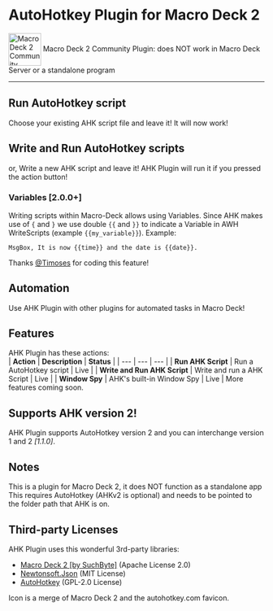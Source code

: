 # AutoHotkey Plugin for Macro Deck 2
<img alt="Macro Deck 2 Community Plugin" height="64px" align="center" href="https://macrodeck.org" src="https://macrodeck.org/images/macro_deck_2_community_plugin.png"/>
Macro Deck 2 Community Plugin: does NOT work in Macro Deck Server or a standalone program

***

## Run AutoHotkey script
Choose your existing AHK script file and leave it! It will now work!

## Write and Run AutoHotkey scripts
or, Write a new AHK script and leave it! AHK Plugin will run it if you pressed the action button!

### Variables [2.0.0+]
Writing scripts within Macro-Deck allows using Variables. Since AHK makes use of `{` and `}` we use double `{{` and `}}` to indicate a Variable in AWH WriteScripts (example `{{my_variable}}`).
Example:
```
MsgBox, It is now {{time}} and the date is {{date}}.
```
Thanks [@Timoses](https://github.com/Timoses) for coding this feature!

## Automation
Use AHK Plugin with other plugins for automated tasks in Macro Deck!

## Features
AHK Plugin has these actions:   
| **Action** | **Description** | **Status** |
| --- | --- | --- |
| **Run AHK Script** | Run a AutoHotkey script | Live |
| **Write and Run AHK Script** | Write and run a AHK Script | Live |
| **Window Spy** | AHK's built-in Window Spy | Live |
More features coming soon.

## Supports AHK version 2!
AHK Plugin supports AutoHotkey version 2 and you can interchange version 1 and 2 *[1.1.0]*.

## Notes
This is a plugin for Macro Deck 2, it does NOT function as a standalone app  
This requires AutoHotkey (AHKv2 is optional) and needs to be pointed to the folder path that AHK is on.

## Third-party Licenses
AHK Plugin uses this wonderful 3rd-party libraries:   
- [Macro Deck 2 [by SuchByte]](https://macrodeck.org/) (Apache License 2.0)   
- [Newtonsoft.Json](https://www.newtonsoft.com/json) (MIT License)
- [AutoHotkey](https://autohotkey.com) (GPL-2.0 License)

Icon is a merge of Macro Deck 2 and the autohotkey.com favicon.
